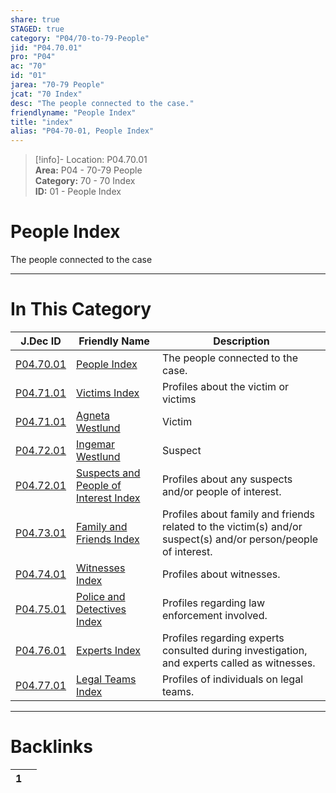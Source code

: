 ```yaml
---  
share: true  
STAGED: true  
category: "P04/70-to-79-People"  
jid: "P04.70.01"  
pro: "P04"  
ac: "70"  
id: "01"  
jarea: "70-79 People"  
jcat: "70 Index"  
desc: "The people connected to the case."  
friendlyname: "People Index"  
title: "index"  
alias: "P04-70-01, People Index"  
---  
```

>[!info]- Location: P04.70.01  
>**Area:** P04 - 70-79 People  
>**Category:** 70 - 70 Index  
>**ID:** 01 - People Index  
  
# People Index  
  
The people connected to the case  
  
  
  
---  
# In This Category  
  
| J.Dec ID                                                                                                                | Friendly Name                                                                                                                         | Description                                                                                                    |  
| ----------------------------------------------------------------------------------------------------------------------- | ------------------------------------------------------------------------------------------------------------------------------------- | -------------------------------------------------------------------------------------------------------------- |  
| [P04.70.01](index.md#)                                                  | [People Index](index.md#)                                                             | The people connected to the case.                                                                              |  
| [P04.71.01](./71-Victims/index.md#)                                       | [Victims Index](./71-Victims/index.md#)                                                 | Profiles about the victim or victims                                                                           |  
| [P04.71.01](./71-Victims/01-Agneta-Westlund.md#)                          | [Agneta Westlund](./71-Victims/01-Agneta-Westlund.md#)                                  | Victim                                                                                                         |  
| [P04.72.01](./72-Suspects-and-People-of-Interest/01-Ingemar-Westlund.md#) | [Ingemar Westlund](./72-Suspects-and-People-of-Interest/01-Ingemar-Westlund.md#)        | Suspect                                                                                                        |  
| [P04.72.01](./72-Suspects-and-People-of-Interest/index.md#)               | [Suspects and People of Interest Index](./72-Suspects-and-People-of-Interest/index.md#) | Profiles about any suspects and/or people of interest.                                                         |  
| [P04.73.01](./73-Family-and-Friends/index.md#)                            | [Family and Friends Index](./73-Family-and-Friends/index.md#)                           | Profiles about family and friends related to the victim(s) and/or suspect(s) and/or person/people of interest. |  
| [P04.74.01](./74-Witnesses/index.md#)                                     | [Witnesses Index](./74-Witnesses/index.md#)                                             | Profiles about witnesses.                                                                                      |  
| [P04.75.01](./75-Police-and-Detectives/index.md#)                         | [Police and Detectives Index](./75-Police-and-Detectives/index.md#)                     | Profiles regarding law enforcement involved.                                                                   |  
| [P04.76.01](./76-Experts/index.md#)                                       | [Experts Index](./76-Experts/index.md#)                                                 | Profiles regarding experts consulted during investigation, and experts called as witnesses.                    |  
| [P04.77.01](./77-Legal-Teams/index.md#)                                   | [Legal Teams Index](./77-Legal-Teams/index.md#)                                         | Profiles of individuals on legal teams.                                                                        |  
  
  
---  
# Backlinks  
<div><table class="dataview table-view-table"><thead class="table-view-thead"><tr class="table-view-tr-header"><th class="table-view-th"><span></span><span class="dataview small-text">1</span></th><th class="table-view-th"><span></span></th></tr></thead><tbody class="table-view-tbody"></tbody></table></div>